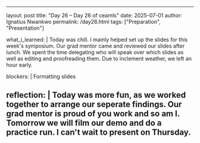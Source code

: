 
---
layout: post
title: "Day 26 – Day 26 of ceamls"
date: 2025-07-01
author: Ignatius Nwankwo
permalink: /day26.html
tags: ["Preparation", "Presentation"]

what_i_learned: |
  Today was chill. I mainly helped set up the slides for this week's symposium. Our grad mentor came and reviewed our slides after lunch. We spent the time delegating who will speak over which slides as well as editing and proofreading them. Due to inclement weather, we left an hour early.

blockers: |
 Formatting slides


reflection: |
 Today was more fun, as we worked together to arrange our seperate findings. Our grad mentor is proud of you work and so am I. Tomorrow we will film our demo and do a practice run. I can't wait to present on Thursday.
---
